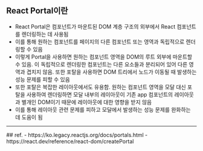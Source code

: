 ## React Portal이란
- React Portal은 컴포넌트가 마운트된 DOM 계층 구조의 외부에서 React 컴포넌트를 렌더링하는 데 사용됨
- 이를 통해 원하는 컴포넌트를 페이지의 다른 컴포넌트 또는 영역과 독립적으로 렌더링할 수 있음
- 이렇게 Portal을 사용하면 원하는 컴포넌트 영역을 DOM의 루트 외부에 마운트할 수 있음. 이 독립적으로 렌더링한 컴포넌트는 다른 요소들과 분리되어 있어 다른 영역과 겹치지 않음. 또한 포탈을 사용하면 DOM 트리에서 노드가 이동될 때 발생하는 성능 문제를 피할 수 있음
- 또한 포탈은 복잡한 레이아웃에서도 유용함. 원하는 컴포넌트 영역을 모달 대신 포탈을 사용하여 렌더링하면 모달 내부의 레이아웃이 기존 app 컴포넌트의 레이아웃과 별개인 DOM이기 때문에 레이아웃에 대한 영향을 받지 않음
- 이를 통해 레이아웃 관련 문제를 피하고 모달에서 발생하는 성능 문제를 완화하는 데 도움이 됨



<hr>
## ref.
- https://ko.legacy.reactjs.org/docs/portals.html
- https://react.dev/reference/react-dom/createPortal